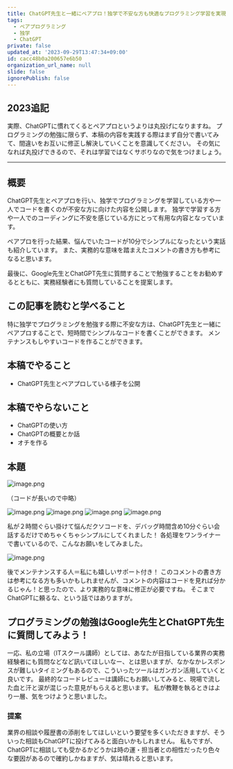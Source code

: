 ```yaml
---
title: ChatGPT先生と一緒にペアプロ！独学で不安な方も快適なプログラミング学習を実現する
tags:
  - ペアプログラミング
  - 独学
  - ChatGPT
private: false
updated_at: '2023-09-29T13:47:34+09:00'
id: cacc48b0a200657e6b50
organization_url_name: null
slide: false
ignorePublish: false
---
```

## 2023追記
実際、ChatGPTに慣れてくるとペアプロというよりは丸投げになりますね。
プログラミングの勉強に限らず、本稿の内容を実践する際はまず自分で書いてみて、間違いをお互いに修正し解決していくことを意識してください。
その気になれば丸投げできるので、それは学習ではなくサボりなので気をつけましょう。

---

## 概要
ChatGPT先生とペアプロを行い、独学でプログラミングを学習している方や一人でコードを書くのが不安な方に向けた内容を公開します。
独学で学習する方や一人でのコーディングに不安を感じている方にとって有用な内容となっています。

ペアプロを行った結果、悩んでいたコードが10分でシンプルになったという実話も紹介しています。
また、実務的な意味を踏まえたコメントの書き方も参考になると思います。

最後に、Google先生とChatGPT先生に質問することで勉強することをお勧めするとともに、実務経験者にも質問していることを提案します。

## この記事を読むと学べること
特に独学でプログラミングを勉強する際に不安な方は、ChatGPT先生と一緒にペアプロすることで、短時間でシンプルなコードを書くことができます。
メンテナンスもしやすいコードを作ることができます。

## 本稿でやること
- ChatGPT先生とペアプロしている様子を公開

## 本稿でやらないこと
- ChatGPTの使い方
- ChatGPTの概要とか話
- オチを作る

## 本題
![image.png](https://qiita-image-store.s3.ap-northeast-1.amazonaws.com/0/122800/0b57e763-897c-5dc1-6d48-10d0824e7cc1.png)

（コードが長いので中略）

![image.png](https://qiita-image-store.s3.ap-northeast-1.amazonaws.com/0/122800/98176058-4c4b-3fa9-9bc8-521da4793ad1.png)
![image.png](https://qiita-image-store.s3.ap-northeast-1.amazonaws.com/0/122800/5fd47014-3839-5999-268b-4bf52434b599.png)
![image.png](https://qiita-image-store.s3.ap-northeast-1.amazonaws.com/0/122800/e771ad15-682b-f8cd-f67b-d11ee06bb196.png)
![image.png](https://qiita-image-store.s3.ap-northeast-1.amazonaws.com/0/122800/7645a594-96b8-b96b-c12c-94118caa529c.png)

私が２時間ぐらい掛けて悩んだクソコードを、デバッグ時間含め10分ぐらい会話するだけでめちゃくちゃシンプルにしてくれました！
各処理をワンライナーで書いているので、こんなお願いをしてみました。

![image.png](https://qiita-image-store.s3.ap-northeast-1.amazonaws.com/0/122800/3df985ac-08bd-2981-62bf-723b2b0cbc78.png)

後でメンテナンスする人＝私にも嬉しいサポート付き！
このコメントの書き方は参考になる方も多いかもしれませんが、コメントの内容はコードを見れば分かるじゃん！と思ったので、より実務的な意味に修正が必要ですね。
そこまでChatGPTに頼るな、という話ではありますが。

## プログラミングの勉強はGoogle先生とChatGPT先生に質問してみよう！
一応、私の立場（ITスクール講師）としては、あなたが目指している業界の実務経験者にも質問などなど訊いてほしいなー、とは思いますが、なかなかレスポンスが難しいタイミングもあるので、こういったツールはガンガン活用していくと良いです。
最終的なコードレビューは講師にもお願いしてみると、現場で流した血と汗と涙が混じった意見がもらえると思います。
私が教鞭を執るときはより一層、気をつけようと思いました。

### 提案
業界の相談や履歴書の添削をしてほしいという要望を多くいただきますが、そういった相談もChatGPTに投げてみると面白いかもしれません。
私もですが、ChatGPTに相談しても受かるかどうかは時の運・担当者との相性だったり色々な要因があるので確約しかねますが、気は晴れると思います。
